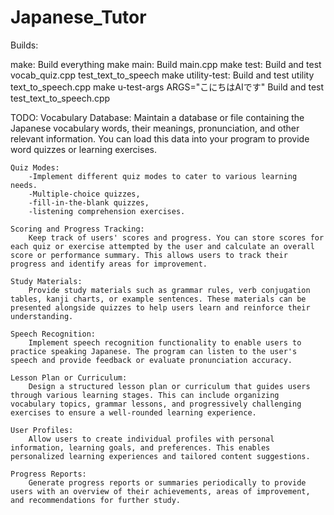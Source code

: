 # Japanese_Tutor

Builds:

make:                                   Build everything
make main:                              Build main.cpp
make test:                              Build and test vocab_quiz.cpp test_text_to_speech
make utility-test:                      Build and test utility text_to_speech.cpp
make u-test-args ARGS="こにちはAIです"   Build and test test_text_to_speech.cpp

TODO: 
    Vocabulary Database: Maintain a database or file containing the Japanese vocabulary words, their meanings, pronunciation, and other relevant information. You can load this data into your program to provide word quizzes or learning exercises.

    Quiz Modes: 
        -Implement different quiz modes to cater to various learning needs. 
        -Multiple-choice quizzes, 
        -fill-in-the-blank quizzes,
        -listening comprehension exercises.

    Scoring and Progress Tracking: 
        Keep track of users' scores and progress. You can store scores for each quiz or exercise attempted by the user and calculate an overall score or performance summary. This allows users to track their progress and identify areas for improvement.

    Study Materials: 
        Provide study materials such as grammar rules, verb conjugation tables, kanji charts, or example sentences. These materials can be presented alongside quizzes to help users learn and reinforce their understanding.

    Speech Recognition: 
        Implement speech recognition functionality to enable users to practice speaking Japanese. The program can listen to the user's speech and provide feedback or evaluate pronunciation accuracy.

    Lesson Plan or Curriculum: 
        Design a structured lesson plan or curriculum that guides users through various learning stages. This can include organizing vocabulary topics, grammar lessons, and progressively challenging exercises to ensure a well-rounded learning experience.

    User Profiles: 
        Allow users to create individual profiles with personal information, learning goals, and preferences. This enables personalized learning experiences and tailored content suggestions.

    Progress Reports: 
        Generate progress reports or summaries periodically to provide users with an overview of their achievements, areas of improvement, and recommendations for further study.
